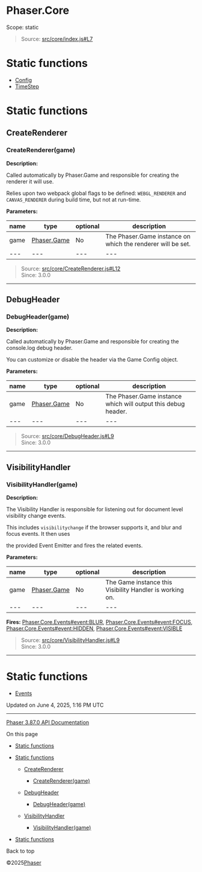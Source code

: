 # Phaser.Core

Scope:
static

> Source: [src/core/index.js#L7](https://github.com/phaserjs/phaser/blob/v3.87.0/src/core/index.js#L7)

# Static functions

* [Config](../class/core-config.md)
* [TimeStep](../class/core-timestep.md)

# Static functions

## CreateRenderer

### <static> CreateRenderer(game)

**Description:**

Called automatically by Phaser.Game and responsible for creating the renderer it will use.

Relies upon two webpack global flags to be defined: `WEBGL_RENDERER` and `CANVAS_RENDERER` during build time, but not at run-time.

**Parameters:**

| name | type | optional | description |
| --- | --- | --- | --- |
| game | [Phaser.Game](../class/game.md) | No | The Phaser.Game instance on which the renderer will be set. |
| --- | --- | --- | --- |

> Source: [src/core/CreateRenderer.js#L12](https://github.com/phaserjs/phaser/blob/v3.87.0/src/core/CreateRenderer.js#L12)  
> Since: 3.0.0

---

## DebugHeader

### <static> DebugHeader(game)

**Description:**

Called automatically by Phaser.Game and responsible for creating the console.log debug header.

You can customize or disable the header via the Game Config object.

**Parameters:**

| name | type | optional | description |
| --- | --- | --- | --- |
| game | [Phaser.Game](../class/game.md) | No | The Phaser.Game instance which will output this debug header. |
| --- | --- | --- | --- |

> Source: [src/core/DebugHeader.js#L9](https://github.com/phaserjs/phaser/blob/v3.87.0/src/core/DebugHeader.js#L9)  
> Since: 3.0.0

---

## VisibilityHandler

### <static> VisibilityHandler(game)

**Description:**

The Visibility Handler is responsible for listening out for document level visibility change events.

This includes `visibilitychange` if the browser supports it, and blur and focus events. It then uses

the provided Event Emitter and fires the related events.

**Parameters:**

| name | type | optional | description |
| --- | --- | --- | --- |
| game | [Phaser.Game](../class/game.md) | No | The Game instance this Visibility Handler is working on. |
| --- | --- | --- | --- |

**Fires:** [Phaser.Core.Events#event:BLUR](../event/core-events.md), [Phaser.Core.Events#event:FOCUS](../event/core-events.md), [Phaser.Core.Events#event:HIDDEN](../event/core-events.md), [Phaser.Core.Events#event:VISIBLE](../event/core-events.md)

> Source: [src/core/VisibilityHandler.js#L9](https://github.com/phaserjs/phaser/blob/v3.87.0/src/core/VisibilityHandler.js#L9)  
> Since: 3.0.0

---

# Static functions

* [Events](core-events.md)

Updated on June 4, 2025, 1:16 PM UTC

---

[Phaser 3.87.0 API Documentation](../../index.md)

On this page

* [Static functions](#static-functions)
* [Static functions](#static-functions-1)

  + [CreateRenderer](#createrenderer)

    - [<static> CreateRenderer(game)](#static-createrenderergame)
  + [DebugHeader](#debugheader)

    - [<static> DebugHeader(game)](#static-debugheadergame)
  + [VisibilityHandler](#visibilityhandler)

    - [<static> VisibilityHandler(game)](#static-visibilityhandlergame)
* [Static functions](#static-functions-2)

Back to top

©2025[Phaser](https://docs.phaser.io)